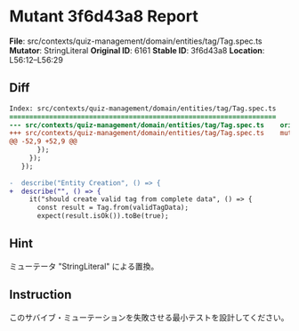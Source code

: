 # Mutant 3f6d43a8 Report

**File**: src/contexts/quiz-management/domain/entities/tag/Tag.spec.ts
**Mutator**: StringLiteral
**Original ID**: 6161
**Stable ID**: 3f6d43a8
**Location**: L56:12–L56:29

## Diff

```diff
Index: src/contexts/quiz-management/domain/entities/tag/Tag.spec.ts
===================================================================
--- src/contexts/quiz-management/domain/entities/tag/Tag.spec.ts	original
+++ src/contexts/quiz-management/domain/entities/tag/Tag.spec.ts	mutated #6161
@@ -52,9 +52,9 @@
       });
     });
   });
 
-  describe("Entity Creation", () => {
+  describe("", () => {
     it("should create valid tag from complete data", () => {
       const result = Tag.from(validTagData);
       expect(result.isOk()).toBe(true);
```

## Hint

ミューテータ "StringLiteral" による置換。

## Instruction

このサバイブ・ミューテーションを失敗させる最小テストを設計してください。
